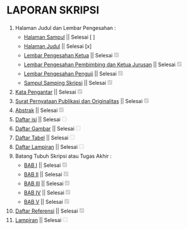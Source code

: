 <h1>LAPORAN SKRIPSI</h1>

<ol style="line-height: 25px;">
  <li>Halaman Judul dan Lembar Pengesahan :
    <ul>
      <li>
        <a href="https://drive.google.com/open?id=1mqn7sCmbJRYoDGJB0WhyBDRvewvv7Yqj">Halaman Sampul</a> || Selesai [ ]
      </li>
      <li>
        <a href="https://drive.google.com/open?id=18IlwYevN4n5EYvYgdpwRprckna1UyHPe">Halaman Judul</a> || Selesai [x]
      </li>
      <li>
        <a href="https://drive.google.com/open?id=1RwyYWnxvagO52s4xrGmrDnSEl4nmQkwP">Lembar Pengesahan Ketua</a> || Selesai<input type="checkbox" checked disabled>
      </li>
      <li>
        <a href="https://drive.google.com/open?id=1uKM6Mpriw_wvf7snbgRMNzRWWntchb0g">Lembar Pengesahan Pembimbing dan Ketua Jurusan</a> || Selesai<input type="checkbox" checked disabled>
      </li>
      <li>
        <a href="https://drive.google.com/open?id=1bJWLLfv1hJHZz8q-pVI7zvxVl_oNwjAE">Lembar Pengesahan Penguji</a> || Selesai<input type="checkbox" checked disabled>
      </li>
      <li>
        <a href="https://drive.google.com/open?id=1hvfl9_vKfRSw3XgOZ0DAzq_NFhr8GBy8">Sampul Samping Skripsi</a> || Selesai<input type="checkbox" checked disabled>
      </li>
    </ul>
  </li>
  <li>
    <a href="https://drive.google.com/open?id=1YNrQIBE6vsfLLE3r5rLaTgjrILfceual">Kata Pengantar</a> || Selesai<input type="checkbox" checked disabled></li>
  <li><a href="https://drive.google.com/open?id=1ljio-azvZy4ECgARQwWYc-bcrkbsYZAa">Surat Pernyataan Publikasi dan Originalitas</a> || Selesai<input type="checkbox" checked disabled></li>
  <li><a href="https://drive.google.com/open?id=1yg8J3NRlBJ3VHaH5vumx1PiELdQl84Uv">Abstrak</a> || Selesai<input type="checkbox" checked disabled></li>
  <li><a href="#">Daftar isi</a> || Selesai<input type="checkbox" disabled></li>
  <li><a href="#">Daftar Gambar</a> || Selesai<input type="checkbox" disabled></li>
  <li><a href="#">Daftar Tabel</a> || Selesai<input type="checkbox" disabled></li>
  <li><a href="#">Daftar Lampiran</a> || Selesai<input type="checkbox" disabled></li>
  <li>
    Batang Tubuh Skripsi atau Tugas Akhir :
    <ul>
      <li>
        <a href="https://drive.google.com/open?id=12usvWrShbKbCCmshU-8i6SiitqWsAEN9">BAB I</a> || Selesai<input type="checkbox" checked disabled>
      </li>
      <li>
        <a href="https://drive.google.com/open?id=1ChnvpM9M84Uiogh3IcCqaSGdW3MNOFK8">BAB II</a> || Selesai<input type="checkbox" checked disabled>
      </li>
      <li>
        <a href="https://drive.google.com/open?id=1P4WRHza7GB8tDTfek1Awz6nlRBU7YmX-">BAB III</a> || Selesai<input type="checkbox" checked disabled>
      </li>
      <li>
        <a href="https://drive.google.com/open?id=1t10MAmuICX-JrMUifMJuxg_nM11FxtE0">BAB IV</a> || Selesai<input type="checkbox" checked disabled>
      </li>
      <li>
        <a href="https://drive.google.com/open?id=1MNIZg2UMGSHSz0s8HnndX2n_yrzWGTwK">BAB V</a> || Selesai<input type="checkbox" checked disabled>
      </li>
    </ul>
  </li>
  <li><a href="https://drive.google.com/open?id=1wun75oozhIvENr21mYeLtEyf0NYDCSeo">Daftar Referensi</a> || Selesai<input type="checkbox" checked disabled></li>
  <li><a href="#">Lampiran</a> || Selesai<input type="checkbox" disabled></li>
</ol>
